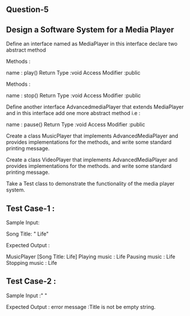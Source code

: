 Question-5
-------------
Design a Software System for a Media Player
---------------------------------------------------
Define an interface named as MediaPlayer 
 in this interface declare two abstract method

Methods :

name 			: play()
Return Type  		:void
Access Modifier 	:public


Methods :

name 			: stop()
Return Type  		:void
Access Modifier 	:public

Define another interface AdvancedmediaPlayer that extends MediaPlayer
and in this interface add one more abstract method i.e :
 
name 			: pause()
Return Type  		:void
Access Modifier 	:public


Create a class MusicPlayer that implements AdvancedMediaPlayer and provides implementations for the methods, and write some standard printing message.

Create a class VideoPlayer that implements AdvancedMediaPlayer and provides implementations for the methods. and write some standard printing message.

Take  a Test class to demonstrate the functionality of the media player system.


Test Case-1 :
--------------

Sample Input:

Song Title: " Life"

Expected Output :

MusicPlayer [Song Title: Life]
Playing music	: Life
Pausing music	: Life
Stopping music	: Life


Test Case-2 :
---------------
Sample Input :" "

Expected Output :
error message :Title is not be empty string.